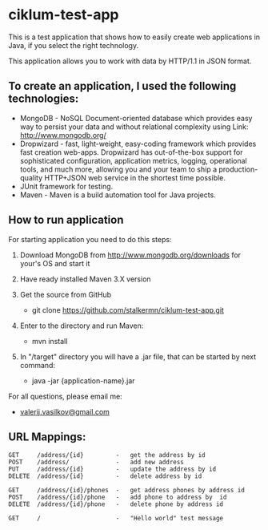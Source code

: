 ciklum-test-app
===============
This is a test application that shows how to easily create web applications in Java, if you select the right technology. 

This application allows you to work with data by HTTP/1.1 in JSON format.

To create an application, I used the following technologies:
-------------------------
* MongoDB - NoSQL Document-oriented database which provides easy way to persist your data and without relational    complexity using
Link: http://www.mongodb.org/
* Dropwizard - fast, light-weight, easy-coding framework which provides fast creation web-apps. Dropwizard has out-of-the-box support for sophisticated configuration, application metrics, logging, operational tools, and much more, allowing you and your team to ship a production-quality HTTP+JSON web service in the shortest time possible.
* JUnit framework for testing.
* Maven - Maven is a build automation tool for Java projects.

How to run application
-------------------------
For starting application you need to do this steps:

  1.  Download MongoDB from http://www.mongodb.org/downloads for your's OS and start it
  2.  Have ready installed Maven 3.X version
  3.  Get the source from GitHub
  
        * git clone https://github.com/stalkermn/ciklum-test-app.git
        
  4.  Enter to the directory and run Maven:
  
        * mvn install
        
  5.  In "/target" directory you will have a .jar file, that can be started by next command:
        
        * java -jar {application-name}.jar

For all questions, please email me: 
* valerij.vasilkov@gmail.com

URL Mappings:
-------------------------
    GET     /address/{id}         -   get the address by id
    POST    /address/             -   add new address
    PUT     /address/{id}         -   update the address by id
    DELETE  /address/{id}         -   delete address by id
    
    GET     /address/{id}/phones  -   get address phones by address id
    POST    /address/{id}/phone   -   add phone to address by  id
    DELETE  /address/{id}/phone   -   delete phone by address id
    
    GET     /                     -   "Hello world" test message

